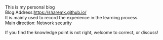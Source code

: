 This is my personal blog  
Blog Address:https://sharemk.github.io/  
It is mainly used to record the experience in the learning process  
Main direction: Network security  
  
If you find the knowledge point is not right, welcome to correct, or discuss!
